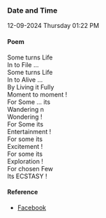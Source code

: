 ### Date and Time

12-09-2024 Thursday 01:22 PM

#### Poem

Some turns Life  <br />
In to File ... <br />
Some turns Life <br />
In to Alive ... <br />
By Living it Fully  <br />
Moment to moment ! <br />
For Some ... its  <br />
Wandering n  <br />
Wondering ! <br />
For Some its  <br />
Entertainment ! <br />
For some its  <br />
Excitement ! <br />
For some its  <br />
Exploration ! <br />
For chosen Few  <br />
Its ECSTASY !

#### Reference

* [Facebook](https://www.facebook.com/share/v/ivsMGGo5m5d8BxQz/)
